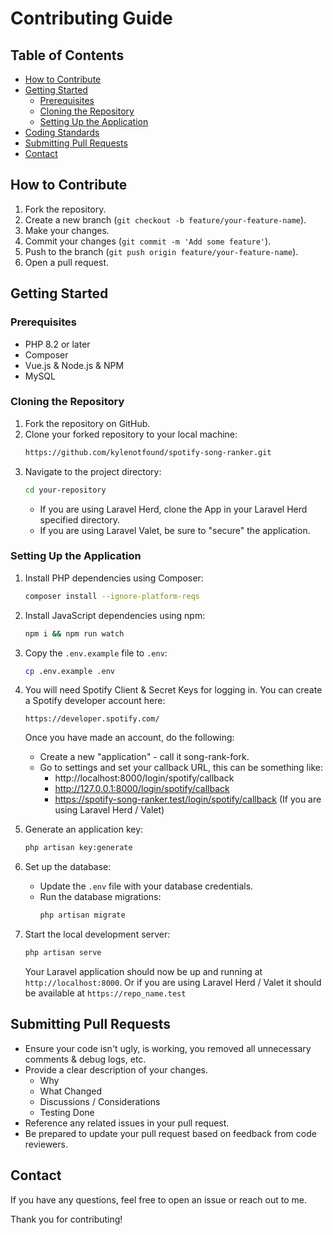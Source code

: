 # Contributing Guide

## Table of Contents
- [How to Contribute](#how-to-contribute)
- [Getting Started](#getting-started)
  - [Prerequisites](#prerequisites)
  - [Cloning the Repository](#cloning-the-repository)
  - [Setting Up the Application](#setting-up-the-application)
- [Coding Standards](#coding-standards)
- [Submitting Pull Requests](#submitting-pull-requests)
- [Contact](#contact)


## How to Contribute
1. Fork the repository.
2. Create a new branch (`git checkout -b feature/your-feature-name`).
3. Make your changes.
4. Commit your changes (`git commit -m 'Add some feature'`).
5. Push to the branch (`git push origin feature/your-feature-name`).
6. Open a pull request.

## Getting Started

### Prerequisites
- PHP 8.2 or later
- Composer
- Vue.js & Node.js & NPM
- MySQL

### Cloning the Repository
1. Fork the repository on GitHub.
2. Clone your forked repository to your local machine:
    ```sh
    https://github.com/kylenotfound/spotify-song-ranker.git
    ```
3. Navigate to the project directory:
    ```sh
    cd your-repository
    ```
    - If you are using Laravel Herd, clone the App in your Laravel Herd specified directory. 
    - If you are using Laravel Valet, be sure to "secure" the application.

### Setting Up the Application
1. Install PHP dependencies using Composer:
    ```sh
    composer install --ignore-platform-reqs
    ```
2. Install JavaScript dependencies using npm:
    ```sh
    npm i && npm run watch
    ```
3. Copy the `.env.example` file to `.env`:
    ```sh
    cp .env.example .env
    ```
4. You will need Spotify Client & Secret Keys for logging in. You can create a Spotify developer account here: 
    ```
    https://developer.spotify.com/
    ```
    Once you have made an account, do the following:
    - Create a new "application" - call it song-rank-fork.
    - Go to settings and set your callback URL, this can be something like:
        - http://localhost:8000/login/spotify/callback
        - http://127.0.0.1:8000/login/spotify/callback
        - https://spotify-song-ranker.test/login/spotify/callback (If you are using Laravel Herd / Valet)

4. Generate an application key:
    ```sh
    php artisan key:generate
    ```
5. Set up the database:
    - Update the `.env` file with your database credentials.
    - Run the database migrations:
      ```sh
      php artisan migrate
      ```
7. Start the local development server:
    ```sh
    php artisan serve 
    ```
    Your Laravel application should now be up and running at `http://localhost:8000`.
    Or if you are using Laravel Herd / Valet it should be available at 
    ``` https://repo_name.test ```


## Submitting Pull Requests
- Ensure your code isn't ugly, is working, you removed all unnecessary comments & debug logs, etc.
- Provide a clear description of your changes.
    - Why
    - What Changed
    - Discussions / Considerations
    - Testing Done
- Reference any related issues in your pull request.
- Be prepared to update your pull request based on feedback from code reviewers.

## Contact
If you have any questions, feel free to open an issue or reach out to me.

Thank you for contributing!
